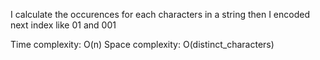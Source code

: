 I calculate the occurences for each characters in a string then I encoded next index like 01 and 001


Time complexity: O(n)
Space complexity: O(distinct_characters)
